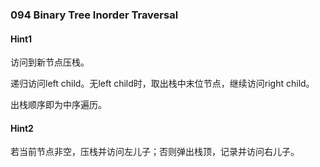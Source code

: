 ### 094 Binary Tree Inorder Traversal

#### Hint1

访问到新节点压栈。

递归访问left child。无left child时，取出栈中末位节点，继续访问right child。

出栈顺序即为中序遍历。

#### Hint2

若当前节点非空，压栈并访问左儿子；否则弹出栈顶，记录并访问右儿子。

